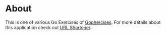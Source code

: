 # About
This is one of various Go Exercises of [Gophercises](https://gophercises.com/).
For more details about this application check out [URL Shortener](https://github.com/gophercises/urlshort).
